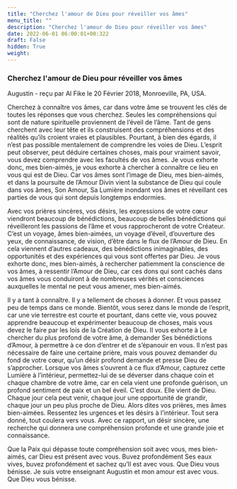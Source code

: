 ```yaml
---
title: "Cherchez l'amour de Dieu pour réveiller vos âmes"
menu_title: ""
description: "Cherchez l'amour de Dieu pour réveiller vos âmes"
date: 2022-06-01 06:00:01+00:322
draft: False
hidden: True
weight:
---
```

### Cherchez l'amour de Dieu pour réveiller vos âmes

Augustin - reçu par Al Fike le 20 Février 2018, Monroeville, PA, USA.

Cherchez à connaître vos âmes, car dans votre âme se trouvent les clés de toutes les réponses que vous cherchez. Seules les compréhensions qui sont de nature spirituelle proviennent de l’éveil de l’âme. Tant de gens cherchent avec leur tête et ils construisent des compréhensions et des réalités qu’ils croient vraies et plausibles. Pourtant, à bien des égards, il n’est pas possible mentalement de comprendre les voies de Dieu. L’esprit peut observer, peut déduire certaines choses, mais pour vraiment savoir, vous devez comprendre avec les facultés de vos âmes. Je vous exhorte donc, mes bien-aimés, je vous exhorte à chercher à connaître ce lieu en vous qui est de Dieu. Car vos âmes sont l’image de Dieu, mes bien-aimés, et dans la poursuite de l’Amour Divin vient la substance de Dieu qui coule dans vos âmes, Son Amour, Sa Lumière inondant vos âmes et réveillant ces parties de vous qui sont depuis longtemps endormies.

Avec vos prières sincères, vos désirs, les expressions de votre cœur viendront beaucoup de bénédictions, beaucoup de belles bénédictions qui réveilleront les passions de l’âme et vous rapprocheront de votre Créateur. C’est un voyage, âmes bien-aimées, un voyage d’éveil, d’ouverture des yeux, de connaissance, de vision, d’être dans le flux de l’Amour de Dieu. En cela viennent d’autres cadeaux, des bénédictions inimaginables, des opportunités et des expériences qui vous sont offertes par Dieu. Je vous exhorte donc, mes bien-aimés, à rechercher patiemment la conscience de vos âmes, à ressentir l’Amour de Dieu, car ces dons qui sont cachés dans vos âmes vous conduiront à de nombreuses vérités et consciences auxquelles le mental ne peut vous amener, mes bien-aimés.

Il y a tant à connaître. Il y a tellement de choses à donner. Et vous passez peu de temps dans ce monde. Bientôt, vous serez dans le monde de l’esprit, car une vie terrestre est courte et pourtant, dans cette vie, vous pouvez apprendre beaucoup et expérimenter beaucoup de choses, mais vous devez le faire par les lois de la Création de Dieu. Il vous exhorte à Le chercher du plus profond de votre âme, à demander Ses bénédictions d’Amour, à permettre à ce don d’entrer et de s’épanouir en vous. Il n’est pas nécessaire de faire une certaine prière, mais vous pouvez demander du fond de votre cœur, qu’un désir profond demande et presse Dieu de s’approcher. Lorsque vos âmes s’ouvrent à ce flux d’Amour, capturez cette Lumière à l’intérieur, permettez-lui de se déverser dans chaque coin et chaque chambre de votre âme, car en cela vient une profonde guérison, un profond sentiment de paix et un bel éveil. C’est doux. Elle vient de Dieu. Chaque jour cela peut venir, chaque jour une opportunité de grandir, chaque jour un peu plus proche de Dieu. Alors dites vos prières, mes âmes bien-aimées. Ressentez les urgences et les désirs à l’intérieur. Tout sera donné, tout coulera vers vous. Avec ce rapport, un désir sincère, une recherche qui donnera une compréhension profonde et une grande joie et connaissance.

Que la Paix qui dépasse toute compréhension soit avec vous, mes bien-aimés, car Dieu est présent avec vous. Buvez profondément Ses eaux vives, buvez profondément et sachez qu’Il est avec vous. Que Dieu vous bénisse. Je suis votre enseignant Augustin et mon amour est avec vous. Que Dieu vous bénisse.
